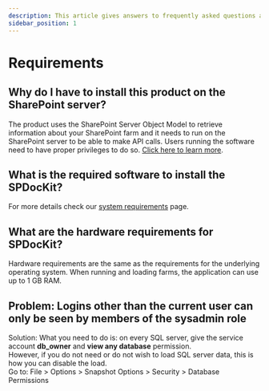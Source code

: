 ```yaml
---
description: This article gives answers to frequently asked questions about SPDocKit requirements.
sidebar_position: 1
---
```


# Requirements

## Why do I have to install this product on the SharePoint server?

The product uses the SharePoint Server Object Model to retrieve information about your SharePoint farm and it needs to run on the SharePoint server to be able to make API calls. Users running the software need to have proper privileges to do so. [Click here to learn more](../requirements/user-permissions-requirements.md).

## What is the required software to install the SPDocKit?

For more details check our [system requirements](../requirements/system-requirements.md) page.

## What are the hardware requirements for SPDocKit?

Hardware requirements are the same as the requirements for the underlying operating system. When running and loading farms, the application can use up to 1 GB RAM.

## Problem: Logins other than the current user can only be seen by members of the sysadmin role

Solution: What you need to do is: on every SQL server, give the service account **db\_owner** and **view any database** permission.  
However, if you do not need or do not wish to load SQL server data, this is how you can disable the load.  
Go to: File &gt; Options &gt; Snapshot Options &gt; Security &gt; Database Permissions

